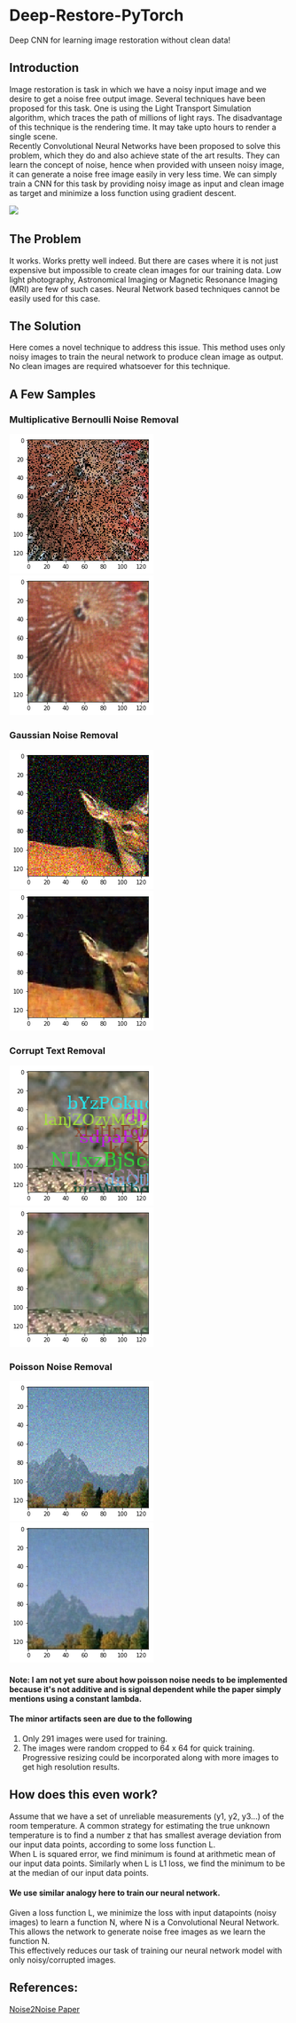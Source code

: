# Deep-Restore-PyTorch
Deep CNN for learning image restoration without clean data!

## Introduction
Image restoration is task in which we have a noisy input image and we desire to get a noise free output image. Several techniques have been proposed for this task. One is using the Light Transport Simulation algorithm, which traces the path of millions of light rays. The disadvantage of this technique is the rendering time. It may take upto hours to render a single scene.</br>
Recently Convolutional Neural Networks have been proposed to solve this problem, which they do and also achieve state of the art results. They can learn the concept of noise, hence when provided with unseen noisy image, it can generate a noise free image easily in very less time. We can simply train a CNN for this task by providing noisy image as input and clean image as target and minimize a loss function using gradient descent.

![](http://zinggadget.com/wp-content/uploads/2018/07/Noise2Noise-Nvidia-Kecerdasan-Buatan.jpg)

## The Problem
It works. Works pretty well indeed. But there are cases where it is not just expensive but impossible to create clean images for our training data. Low light photography, Astronomical Imaging or Magnetic Resonance Imaging (MRI) are few of such cases. Neural Network based techniques cannot be easily used for this case.

## The Solution
Here comes a novel technique to address this issue. This method uses only noisy images to train the neural network to produce clean image as output. No clean images are required whatsoever for this technique.

## A Few Samples
### Multiplicative Bernoulli Noise Removal
![](imgs/index8.png) ![](imgs/index7.png)
### Gaussian Noise Removal
![](imgs/index4.png) ![](imgs/index3.png)
### Corrupt Text Removal
![](imgs/index2.png) ![](imgs/index.png)</br>
### Poisson Noise Removal
![](imgs/index6.png) ![](imgs/index5.png)
#### Note: I am not yet sure about how poisson noise needs to be implemented because it's not additive and is signal dependent while the paper simply mentions using a constant lambda.</br>

#### The minor artifacts seen are due to the following
1. Only 291 images were used for training.
2. The images were random cropped to 64 x 64 for quick training.</br>
Progressive resizing could be incorporated along with more images to get high resolution results.

## How does this even work?
Assume that we have a set of unreliable measurements (y1, y2, y3...) of the room temperature. A common strategy for estimating the true unknown temperature is to find a number z that has smallest average deviation from our input data points, according to some loss function L. </br>
When L is squared error, we find minimum is found at arithmetic mean of our input data points. Similarly when L is L1 loss, we find the minimum to be at the median of our input data points.</br>
#### We use similar analogy here to train our neural network.
Given a loss function L, we minimize the loss with input datapoints (noisy images) to learn a function N, where N is a Convolutional Neural Network. This allows the network to generate noise free images as we learn the function N. </br>
This effectively reduces our task of training our neural network model with only noisy/corrupted images.

## References:
[Noise2Noise Paper](https://arxiv.org/pdf/1803.04189.pdf)

